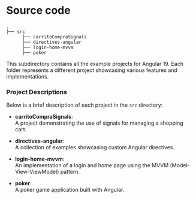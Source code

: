 # Source code

```
.
├── src
      ├── carritoCompraSignals
      ├── directives-angular
      ├── login-home-mvvm
      ├── poker
```
This subdirectory contains all the example projects for Angular 19. Each folder represents a different project showcasing various features and implementations.

### Project Descriptions
Below is a brief description of each project in the `src` directory:

- **carritoCompraSignals**:  
  A project demonstrating the use of signals for managing a shopping cart.

- **directives-angular**:  
  A collection of examples showcasing custom Angular directives.

- **login-home-mvvm**:  
  An implementation of a login and home page using the MVVM (Model-View-ViewModel) pattern.

- **poker**:  
  A poker game application built with Angular.